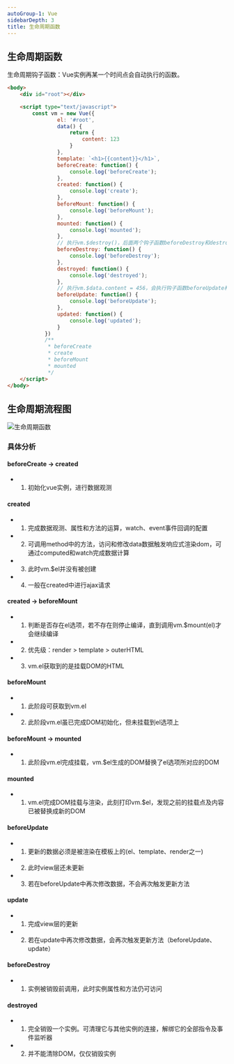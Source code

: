 ```yaml
---
autoGroup-1: Vue
sidebarDepth: 3
title: 生命周期函数
---
```


## 生命周期函数

生命周期钩子函数：Vue实例再某一个时间点会自动执行的函数。
```html
<body>
    <div id="root"></div>

    <script type="text/javascript">
        const vm = new Vue({
                el: '#root',
                data() {
                    return {
                        content: 123
                    }
                },
                template: `<h1>{{content}}</h1>`,
                beforeCreate: function() {
                    console.log('beforeCreate');
                },
                created: function() {
                    console.log('create');
                },
                beforeMount: function() {
                    console.log('beforeMount');
                },
                mounted: function() {
                    console.log('mounted');
                },
                // 执行vm.$destroy()，后面两个钩子函数beforeDestroy和destroyed会执行
                beforeDestroy: function() {
                    console.log('beforeDestroy');
                },
                destroyed: function() {
                    console.log('destroyed');
                },
                // 执行vm.$data.content = 456，会执行钩子函数beforeUpdate和updated
                beforeUpdate: function() {
                    console.log('beforeUpdate');
                },
                updated: function() {
                    console.log('updated');
                }
            })
            /**
             * beforeCreate
             * create
             * beforeMount
             * mounted
             */
    </script>
</body>
```

## 生命周期流程图
<img :src="$withBase('/framework/Vue/生命周期函数.png')" alt="生命周期函数" />

### 具体分析
#### beforeCreate -> created
- 1. 初始化vue实例，进行数据观测

#### created
- 1. 完成数据观测、属性和方法的运算，watch、event事件回调的配置
- 2. 可调用method中的方法，访问和修改data数据触发响应式渲染dom，可通过computed和watch完成数据计算
- 3. 此时vm.$el并没有被创建
- 4. 一般在created中进行ajax请求

#### created -> beforeMount
- 1. 判断是否存在el选项，若不存在则停止编译，直到调用vm.$mount(el)才会继续编译
- 2. 优先级：render > template > outerHTML
- 3. vm.el获取到的是挂载DOM的HTML

#### beforeMount
- 1. 此阶段可获取到vm.el
- 2. 此阶段vm.el虽已完成DOM初始化，但未挂载到el选项上

#### beforeMount -> mounted
- 1. 此阶段vm.el完成挂载，vm.$el生成的DOM替换了el选项所对应的DOM

#### mounted
- 1. vm.el完成DOM挂载与渲染，此刻打印vm.$el，发现之前的挂载点及内容已被替换成新的DOM

#### beforeUpdate
- 1. 更新的数据必须是被渲染在模板上的(el、template、render之一)
- 2. 此时view层还未更新
- 3. 若在beforeUpdate中再次修改数据，不会再次触发更新方法

#### update
- 1. 完成view层的更新
- 2. 若在update中再次修改数据，会再次触发更新方法（beforeUpdate、update）

#### beforeDestroy
- 1. 实例被销毁前调用，此时实例属性和方法仍可访问

#### destroyed
- 1. 完全销毁一个实例。可清理它与其他实例的连接，解绑它的全部指令及事件监听器
- 2. 并不能清除DOM，仅仅销毁实例